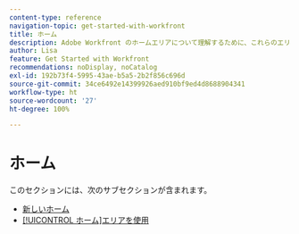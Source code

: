 ```yaml
---
content-type: reference
navigation-topic: get-started-with-workfront
title: ホーム
description: Adobe Workfront のホームエリアについて理解するために、これらのエリアを確認してください。
author: Lisa
feature: Get Started with Workfront
recommendations: noDisplay, noCatalog
exl-id: 192b73f4-5995-43ae-b5a5-2b2f856c696d
source-git-commit: 34ce6492e14399926aed910bf9ed4d8688904341
workflow-type: ht
source-wordcount: '27'
ht-degree: 100%

---
```


# ホーム

このセクションには、次のサブセクションが含まれます。

* [新しいホーム](../../workfront-basics/using-home/new-home/new-home.md)
* [[!UICONTROL ホーム]エリアを使用](../../workfront-basics/using-home/using-the-home-area/use-the-home-area.md)
